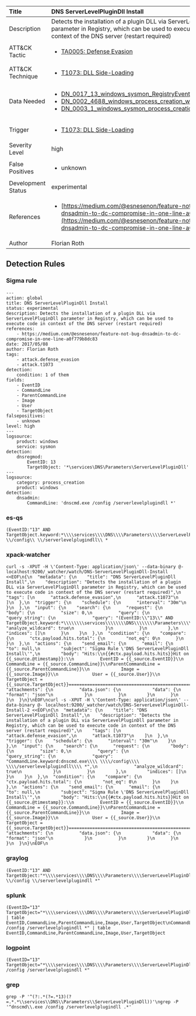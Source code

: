 | Title                | DNS ServerLevelPluginDll Install                                                                                                                                                 |
|:---------------------|:------------------------------------------------------------------------------------------------------------------------------------------------------------|
| Description          | Detects the installation of a plugin DLL via ServerLevelPluginDll parameter in Registry, which can be used to execute code in context of the DNS server (restart required)                                                                                                                                           |
| ATT&amp;CK Tactic    | <ul><li>[TA0005: Defense Evasion](https://attack.mitre.org/tactics/TA0005)</li></ul>  |
| ATT&amp;CK Technique | <ul><li>[T1073: DLL Side-Loading](https://attack.mitre.org/techniques/T1073)</li></ul>                             |
| Data Needed          | <ul><li>[DN_0017_13_windows_sysmon_RegistryEvent](../Data_Needed/DN_0017_13_windows_sysmon_RegistryEvent.md)</li><li>[DN_0002_4688_windows_process_creation_with_commandline](../Data_Needed/DN_0002_4688_windows_process_creation_with_commandline.md)</li><li>[DN_0003_1_windows_sysmon_process_creation](../Data_Needed/DN_0003_1_windows_sysmon_process_creation.md)</li></ul>                                                         |
| Trigger              | <ul><li>[T1073: DLL Side-Loading](../Triggers/T1073.md)</li></ul>  |
| Severity Level       | high                                                                                                                                                 |
| False Positives      | <ul><li>unknown</li></ul>                                                                  |
| Development Status   | experimental                                                                                                                                                |
| References           | <ul><li>[https://medium.com/@esnesenon/feature-not-bug-dnsadmin-to-dc-compromise-in-one-line-a0f779b8dc83](https://medium.com/@esnesenon/feature-not-bug-dnsadmin-to-dc-compromise-in-one-line-a0f779b8dc83)</li></ul>                                                          |
| Author               | Florian Roth                                                                                                                                                |


## Detection Rules

### Sigma rule

```
---
action: global
title: DNS ServerLevelPluginDll Install
status: experimental
description: Detects the installation of a plugin DLL via ServerLevelPluginDll parameter in Registry, which can be used to execute code in context of the DNS server (restart required)
references:
    - https://medium.com/@esnesenon/feature-not-bug-dnsadmin-to-dc-compromise-in-one-line-a0f779b8dc83
date: 2017/05/08
author: Florian Roth
tags:
    - attack.defense_evasion
    - attack.t1073
detection:
    condition: 1 of them
fields:
    - EventID
    - CommandLine
    - ParentCommandLine
    - Image
    - User
    - TargetObject
falsepositives:
    - unknown
level: high
---
logsource:
    product: windows
    service: sysmon
detection:
    dnsregmod:
        EventID: 13
        TargetObject: '*\services\DNS\Parameters\ServerLevelPluginDll'
---
logsource:
    category: process_creation
    product: windows
detection:
    dnsadmin:
        CommandLine: 'dnscmd.exe /config /serverlevelplugindll *'
```





### es-qs
    
```
(EventID:"13" AND TargetObject.keyword:*\\\\services\\\\DNS\\\\Parameters\\\\ServerLevelPluginDll)\nCommandLine.keyword:dnscmd.exe\\ \\/config\\ \\/serverlevelplugindll\\ *
```


### xpack-watcher
    
```
curl -s -XPUT -H \'Content-Type: application/json\' --data-binary @- localhost:9200/_watcher/watch/DNS-ServerLevelPluginDll-Install <<EOF\n{\n  "metadata": {\n    "title": "DNS ServerLevelPluginDll Install",\n    "description": "Detects the installation of a plugin DLL via ServerLevelPluginDll parameter in Registry, which can be used to execute code in context of the DNS server (restart required)",\n    "tags": [\n      "attack.defense_evasion",\n      "attack.t1073"\n    ]\n  },\n  "trigger": {\n    "schedule": {\n      "interval": "30m"\n    }\n  },\n  "input": {\n    "search": {\n      "request": {\n        "body": {\n          "size": 0,\n          "query": {\n            "query_string": {\n              "query": "(EventID:\\"13\\" AND TargetObject.keyword:*\\\\\\\\services\\\\\\\\DNS\\\\\\\\Parameters\\\\\\\\ServerLevelPluginDll)",\n              "analyze_wildcard": true\n            }\n          }\n        },\n        "indices": []\n      }\n    }\n  },\n  "condition": {\n    "compare": {\n      "ctx.payload.hits.total": {\n        "not_eq": 0\n      }\n    }\n  },\n  "actions": {\n    "send_email": {\n      "email": {\n        "to": null,\n        "subject": "Sigma Rule \'DNS ServerLevelPluginDll Install\'",\n        "body": "Hits:\\n{{#ctx.payload.hits.hits}}Hit on {{_source.@timestamp}}:\\n          EventID = {{_source.EventID}}\\n      CommandLine = {{_source.CommandLine}}\\nParentCommandLine = {{_source.ParentCommandLine}}\\n            Image = {{_source.Image}}\\n             User = {{_source.User}}\\n     TargetObject = {{_source.TargetObject}}================================================================================\\n{{/ctx.payload.hits.hits}}",\n        "attachments": {\n          "data.json": {\n            "data": {\n              "format": "json"\n            }\n          }\n        }\n      }\n    }\n  }\n}\nEOF\ncurl -s -XPUT -H \'Content-Type: application/json\' --data-binary @- localhost:9200/_watcher/watch/DNS-ServerLevelPluginDll-Install-2 <<EOF\n{\n  "metadata": {\n    "title": "DNS ServerLevelPluginDll Install",\n    "description": "Detects the installation of a plugin DLL via ServerLevelPluginDll parameter in Registry, which can be used to execute code in context of the DNS server (restart required)",\n    "tags": [\n      "attack.defense_evasion",\n      "attack.t1073"\n    ]\n  },\n  "trigger": {\n    "schedule": {\n      "interval": "30m"\n    }\n  },\n  "input": {\n    "search": {\n      "request": {\n        "body": {\n          "size": 0,\n          "query": {\n            "query_string": {\n              "query": "CommandLine.keyword:dnscmd.exe\\\\ \\\\/config\\\\ \\\\/serverlevelplugindll\\\\ *",\n              "analyze_wildcard": true\n            }\n          }\n        },\n        "indices": []\n      }\n    }\n  },\n  "condition": {\n    "compare": {\n      "ctx.payload.hits.total": {\n        "not_eq": 0\n      }\n    }\n  },\n  "actions": {\n    "send_email": {\n      "email": {\n        "to": null,\n        "subject": "Sigma Rule \'DNS ServerLevelPluginDll Install\'",\n        "body": "Hits:\\n{{#ctx.payload.hits.hits}}Hit on {{_source.@timestamp}}:\\n          EventID = {{_source.EventID}}\\n      CommandLine = {{_source.CommandLine}}\\nParentCommandLine = {{_source.ParentCommandLine}}\\n            Image = {{_source.Image}}\\n             User = {{_source.User}}\\n     TargetObject = {{_source.TargetObject}}================================================================================\\n{{/ctx.payload.hits.hits}}",\n        "attachments": {\n          "data.json": {\n            "data": {\n              "format": "json"\n            }\n          }\n        }\n      }\n    }\n  }\n}\nEOF\n
```


### graylog
    
```
(EventID:"13" AND TargetObject:"*\\\\services\\\\DNS\\\\Parameters\\\\ServerLevelPluginDll")\nCommandLine:"dnscmd.exe \\/config \\/serverlevelplugindll *"
```


### splunk
    
```
(EventID="13" TargetObject="*\\\\services\\\\DNS\\\\Parameters\\\\ServerLevelPluginDll") | table EventID,CommandLine,ParentCommandLine,Image,User,TargetObject\nCommandLine="dnscmd.exe /config /serverlevelplugindll *" | table EventID,CommandLine,ParentCommandLine,Image,User,TargetObject
```


### logpoint
    
```
(EventID="13" TargetObject="*\\\\services\\\\DNS\\\\Parameters\\\\ServerLevelPluginDll")\nCommandLine="dnscmd.exe /config /serverlevelplugindll *"
```


### grep
    
```
grep -P '^(?:.*(?=.*13)(?=.*.*\\services\\DNS\\Parameters\\ServerLevelPluginDll))'\ngrep -P '^dnscmd\\.exe /config /serverlevelplugindll .*'
```



